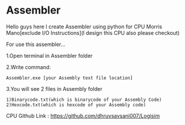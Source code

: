 # Assembler

Hello guys here I create Assembler using python for CPU Morris Mano[exclude I/O Instructions](I design this CPU also please checkout)

For use this assembler...

1.Open terminal in Assembler folder

2.Write command:
	
	Assembler.exe [your Assembly text file location] 

3.You will see 2 files in Assembly folder 

	1)Binarycode.txt(which is binarycode of your Assembly Code)
	2)Hexcode.txt(which is hexcode of your Assembly code)

CPU Github Link : https://github.com/dhruvsavsani007/Logisim
